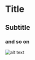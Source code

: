 [comment]: <> (Title: title)
[comment]: <> (Description: description)
[comment]: <> (Cover image path: image name)


# Title

## Subtitle

### and so on

![alt text](./path_to_image) 